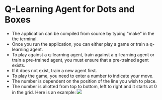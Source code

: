 # Q-Learning Agent for Dots and Boxes
- The application can be compiled from source by typing "make" in the the terminal.
- Once you run the application, you can either play a game or train a q-learning agent.
- To play against a q-learning agent, train against a q-learning agent or train a pre-trained agent, you must ensure that a pre-trained agent exists.
- If it does not exist, train a new agent first.
- To play the game, you need to enter a number to indicate your move.
- The number is dependent on the position of the line you wish to place.
- The number is allotted from top to bottom, left to right and it starts at 0 in the grid.
Here is an example:
![](https://i.imgur.com/z4PVDKA.png)
